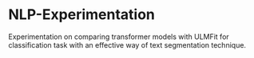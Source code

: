 # NLP-Experimentation
Experimentation on comparing transformer models with ULMFit for classification task with an effective way of text segmentation technique.
